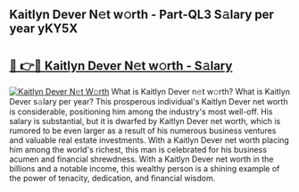 ## Kaitlyn Dever N𝚎t w𝚘rth - Part-QL3 S𝚊lary per year yKY5X

# <h2><a href="http://gc3por.nevu.top/?p=Kaitlyn+Dever">🔗 👉🔴 Kaitlyn Dever N𝚎t w𝚘rth - S𝚊lary</a></h2>

[![Kaitlyn Dever N𝚎t W𝚘rth](https://i.imgur.com/Oavwk0R.jpeg)](http://gc3por.nevu.top/?p=Kaitlyn+Dever)
What is Kaitlyn Dever n𝚎t w𝚘rth? What is Kaitlyn Dever s𝚊lary per year?
This prosperous individual's Kaitlyn Dever net worth is considerable, positioning him among the industry's most well-off. His salary is substantial, but it is dwarfed by Kaitlyn Dever net worth, which is rumored to be even larger as a result of his numerous business ventures and valuable real estate investments. With a Kaitlyn Dever net worth placing him among the world's richest, this man is celebrated for his business acumen and financial shrewdness. With a Kaitlyn Dever net worth in the billions and a notable income, this wealthy person is a shining example of the power of tenacity, dedication, and financial wisdom.
